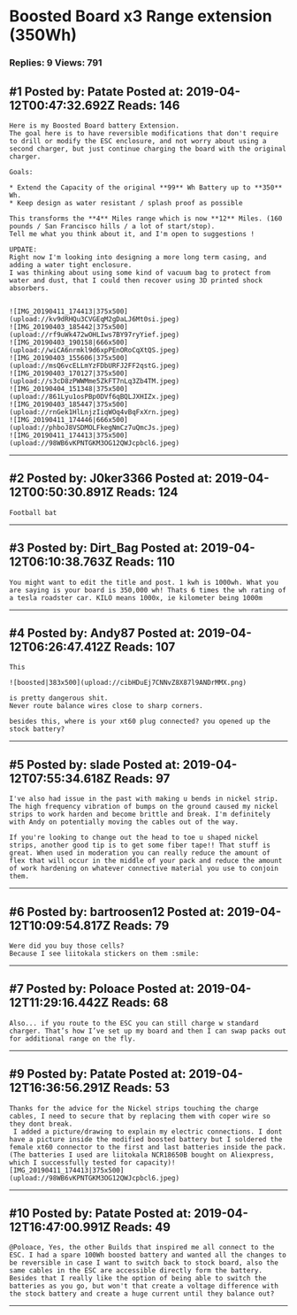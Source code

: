 # Boosted Board x3 Range extension (350Wh)

### Replies: 9 Views: 791

## \#1 Posted by: Patate Posted at: 2019-04-12T00:47:32.692Z Reads: 146

```
Here is my Boosted Board battery Extension.
The goal here is to have reversible modifications that don't require to drill or modify the ESC enclosure, and not worry about using a second charger, but just continue charging the board with the original charger.

Goals:

* Extend the Capacity of the original **99** Wh Battery up to **350** Wh.
* Keep design as water resistant / splash proof as possible 

This transforms the **4** Miles range which is now **12** Miles. (160 pounds / San Francisco hills / a lot of start/stop).
Tell me what you think about it, and I'm open to suggestions !

UPDATE:
Right now I'm looking into designing a more long term casing, and adding a water tight enclosure. 
I was thinking about using some kind of vacuum bag to protect from water and dust, that I could then recover using 3D printed shock absorbers.


![IMG_20190411_174413|375x500](upload://kv9dRHQu3CVGEqM2gDaLJ6Mt0si.jpeg) 
![IMG_20190403_185442|375x500](upload://rf9uWk472wOHLIws7BY97ryYief.jpeg)
![IMG_20190403_190158|666x500](upload://wiCA6nrmkl9d6xpPEnORoCqXtQS.jpeg)  
![IMG_20190403_155606|375x500](upload://msQ6vcELLmYzFDbURFJ2FF2qstG.jpeg)
![IMG_20190403_170127|375x500](upload://s3cD8zPWWMme5ZkFT7nLq3Zb4TM.jpeg) 
![IMG_20190404_151348|375x500](upload://861Lyu1osPBp0DVf6qBQLJXHIZx.jpeg) 
![IMG_20190403_185447|375x500](upload://rnGek1HlLnjzIiqWOq4vBqFxXrn.jpeg) 
![IMG_20190411_174446|666x500](upload://phboJ8VSDMOLFkegNmCz7uQmcJs.jpeg)
![IMG_20190411_174413|375x500](upload://98WB6vKPNTGKM3OG12QWJcpbcl6.jpeg)
```

---
## \#2 Posted by: J0ker3366 Posted at: 2019-04-12T00:50:30.891Z Reads: 124

```
Football bat
```

---
## \#3 Posted by: Dirt_Bag Posted at: 2019-04-12T06:10:38.763Z Reads: 110

```
You might want to edit the title and post. 1 kwh is 1000wh. What you are saying is your board is 350,000 wh! Thats 6 times the wh rating of a tesla roadster car. KILO means 1000x, ie kilometer being 1000m
```

---
## \#4 Posted by: Andy87 Posted at: 2019-04-12T06:26:47.412Z Reads: 107

```
This

![boosted|383x500](upload://cibHDuEj7CNNvZ8X87l9ANDrMMX.png) 

is pretty dangerous shit.
Never route balance wires close to sharp corners.

besides this, where is your xt60 plug connected? you opened up the stock battery?
```

---
## \#5 Posted by: slade Posted at: 2019-04-12T07:55:34.618Z Reads: 97

```
I've also had issue in the past with making u bends in nickel strip. The high frequency vibration of bumps on the ground caused my nickel strips to work harden and become brittle and break. I'm definitely with Andy on potentially moving the cables out of the way.  
  
If you're looking to change out the head to toe u shaped nickel strips, another good tip is to get some fiber tape!! That stuff is great. When used in moderation you can really reduce the amount of flex that will occur in the middle of your pack and reduce the amount of work hardening on whatever connective material you use to conjoin them.
```

---
## \#6 Posted by: bartroosen12 Posted at: 2019-04-12T10:09:54.817Z Reads: 79

```
Were did you buy those cells?
Because I see liitokala stickers on them :smile:
```

---
## \#7 Posted by: Poloace Posted at: 2019-04-12T11:29:16.442Z Reads: 68

```
Also... if you route to the ESC you can still charge w standard charger. That’s how I’ve set up my board and then I can swap packs out for additional range on the fly.
```

---
## \#9 Posted by: Patate Posted at: 2019-04-12T16:36:56.291Z Reads: 53

```
Thanks for the advice for the Nickel strips touching the charge cables, I need to secure that by replacing them with coper wire so they dont break.
 I added a picture/drawing to explain my electric connections. I dont have a picture inside the modified boosted battery but I soldered the female xt60 connector to the first and last batteries inside the pack. 
(The batteries I used are liitokala NCR18650B bought on Aliexpress, which I successfully tested for capacity)![IMG_20190411_174413|375x500](upload://98WB6vKPNTGKM3OG12QWJcpbcl6.jpeg)
```

---
## \#10 Posted by: Patate Posted at: 2019-04-12T16:47:00.991Z Reads: 49

```
@Poloace, Yes, the other Builds that inspired me all connect to the ESC. I had a spare 100Wh boosted battery and wanted all the changes to be reversible in case I want to switch back to stock board, also the same cables in the ESC are accessible directly form the battery.
Besides that I really like the option of being able to switch the batteries as you go, but won't that create a voltage difference with the stock battery and create a huge current until they balance out?
```

---
